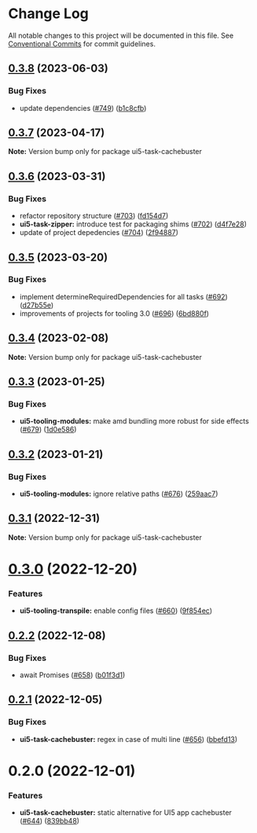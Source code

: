 # Change Log

All notable changes to this project will be documented in this file.
See [Conventional Commits](https://conventionalcommits.org) for commit guidelines.

## [0.3.8](https://github.com/ui5-community/ui5-ecosystem-showcase/compare/ui5-task-cachebuster@0.3.7...ui5-task-cachebuster@0.3.8) (2023-06-03)

### Bug Fixes

- update dependencies ([#749](https://github.com/ui5-community/ui5-ecosystem-showcase/issues/749)) ([b1c8cfb](https://github.com/ui5-community/ui5-ecosystem-showcase/commit/b1c8cfb4da1dcd0ae91bee181f539684d767d067))

## [0.3.7](https://github.com/ui5-community/ui5-ecosystem-showcase/compare/ui5-task-cachebuster@0.3.6...ui5-task-cachebuster@0.3.7) (2023-04-17)

**Note:** Version bump only for package ui5-task-cachebuster

## [0.3.6](https://github.com/ui5-community/ui5-ecosystem-showcase/compare/ui5-task-cachebuster@0.3.5...ui5-task-cachebuster@0.3.6) (2023-03-31)

### Bug Fixes

- refactor repository structure ([#703](https://github.com/ui5-community/ui5-ecosystem-showcase/issues/703)) ([fd154d7](https://github.com/ui5-community/ui5-ecosystem-showcase/commit/fd154d791d5d87a41a3e350b5bfef23f5938fd5d))
- **ui5-task-zipper:** introduce test for packaging shims ([#702](https://github.com/ui5-community/ui5-ecosystem-showcase/issues/702)) ([d4f7e28](https://github.com/ui5-community/ui5-ecosystem-showcase/commit/d4f7e287e78362719ee687b2e552b4f5adffd0af))
- update of project depedencies ([#704](https://github.com/ui5-community/ui5-ecosystem-showcase/issues/704)) ([2f94887](https://github.com/ui5-community/ui5-ecosystem-showcase/commit/2f94887d736e1dde8063de36f8d2ea6584dddc95))

## [0.3.5](https://github.com/ui5-community/ui5-ecosystem-showcase/compare/ui5-task-cachebuster@0.3.4...ui5-task-cachebuster@0.3.5) (2023-03-20)

### Bug Fixes

- implement determineRequiredDependencies for all tasks ([#692](https://github.com/ui5-community/ui5-ecosystem-showcase/issues/692)) ([d27b55e](https://github.com/ui5-community/ui5-ecosystem-showcase/commit/d27b55e5bd2ad95336bdad8f4f07cd0e10ac2ca2))
- improvements of projects for tooling 3.0 ([#696](https://github.com/ui5-community/ui5-ecosystem-showcase/issues/696)) ([6bd880f](https://github.com/ui5-community/ui5-ecosystem-showcase/commit/6bd880f4a0c15bdb0f3ac3d19a9f0a91e3c680ab))

## [0.3.4](https://github.com/ui5-community/ui5-ecosystem-showcase/compare/ui5-task-cachebuster@0.3.3...ui5-task-cachebuster@0.3.4) (2023-02-08)

**Note:** Version bump only for package ui5-task-cachebuster

## [0.3.3](https://github.com/ui5-community/ui5-ecosystem-showcase/compare/ui5-task-cachebuster@0.3.2...ui5-task-cachebuster@0.3.3) (2023-01-25)

### Bug Fixes

- **ui5-tooling-modules:** make amd bundling more robust for side effects ([#679](https://github.com/ui5-community/ui5-ecosystem-showcase/issues/679)) ([1d0e586](https://github.com/ui5-community/ui5-ecosystem-showcase/commit/1d0e5862e99a3e86f4bf4e25440df10aa02b9617))

## [0.3.2](https://github.com/ui5-community/ui5-ecosystem-showcase/compare/ui5-task-cachebuster@0.3.1...ui5-task-cachebuster@0.3.2) (2023-01-21)

### Bug Fixes

- **ui5-tooling-modules:** ignore relative paths ([#676](https://github.com/ui5-community/ui5-ecosystem-showcase/issues/676)) ([259aac7](https://github.com/ui5-community/ui5-ecosystem-showcase/commit/259aac754233925bed6bdbd1f79a13757786b1c6))

## [0.3.1](https://github.com/ui5-community/ui5-ecosystem-showcase/compare/ui5-task-cachebuster@0.3.0...ui5-task-cachebuster@0.3.1) (2022-12-31)

**Note:** Version bump only for package ui5-task-cachebuster

# [0.3.0](https://github.com/ui5-community/ui5-ecosystem-showcase/compare/ui5-task-cachebuster@0.2.2...ui5-task-cachebuster@0.3.0) (2022-12-20)

### Features

- **ui5-tooling-transpile:** enable config files ([#660](https://github.com/ui5-community/ui5-ecosystem-showcase/issues/660)) ([9f854ec](https://github.com/ui5-community/ui5-ecosystem-showcase/commit/9f854ec45f514664a9b25e85137553877c52577a))

## [0.2.2](https://github.com/ui5-community/ui5-ecosystem-showcase/compare/ui5-task-cachebuster@0.2.1...ui5-task-cachebuster@0.2.2) (2022-12-08)

### Bug Fixes

- await Promises ([#658](https://github.com/ui5-community/ui5-ecosystem-showcase/issues/658)) ([b01f3d1](https://github.com/ui5-community/ui5-ecosystem-showcase/commit/b01f3d148af605fdfec0a29804029d0b041c7563))

## [0.2.1](https://github.com/ui5-community/ui5-ecosystem-showcase/compare/ui5-task-cachebuster@0.2.0...ui5-task-cachebuster@0.2.1) (2022-12-05)

### Bug Fixes

- **ui5-task-cachebuster:** regex in case of multi line ([#656](https://github.com/ui5-community/ui5-ecosystem-showcase/issues/656)) ([bbefd13](https://github.com/ui5-community/ui5-ecosystem-showcase/commit/bbefd131dc7e5bc263237804d0fcc0ed9a1a1d08))

# 0.2.0 (2022-12-01)

### Features

- **ui5-task-cachebuster:** static alternative for UI5 app cachebuster ([#644](https://github.com/ui5-community/ui5-ecosystem-showcase/issues/644)) ([839bb48](https://github.com/ui5-community/ui5-ecosystem-showcase/commit/839bb48f50ad55461b84cc794c6d38aaee385fbe))
